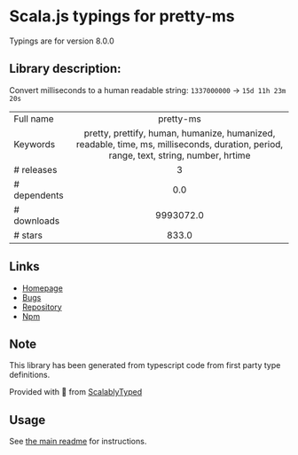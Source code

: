 
# Scala.js typings for pretty-ms

Typings are for version 8.0.0

## Library description:
Convert milliseconds to a human readable string: `1337000000` → `15d 11h 23m 20s`

|                    |                 |
| ------------------ | :-------------: |
| Full name          | pretty-ms |
| Keywords           | pretty, prettify, human, humanize, humanized, readable, time, ms, milliseconds, duration, period, range, text, string, number, hrtime |
| # releases         | 3 |
| # dependents       | 0.0 |
| # downloads        | 9993072.0 |
| # stars            | 833.0 |

## Links
- [Homepage](https://github.com/sindresorhus/pretty-ms#readme)
- [Bugs](https://github.com/sindresorhus/pretty-ms/issues)
- [Repository](https://github.com/sindresorhus/pretty-ms)
- [Npm](https://www.npmjs.com/package/pretty-ms)
    


## Note
This library has been generated from typescript code from first party type definitions.

Provided with :purple_heart: from [ScalablyTyped](https://github.com/oyvindberg/ScalablyTyped)

## Usage
See [the main readme](../../readme.md) for instructions.


